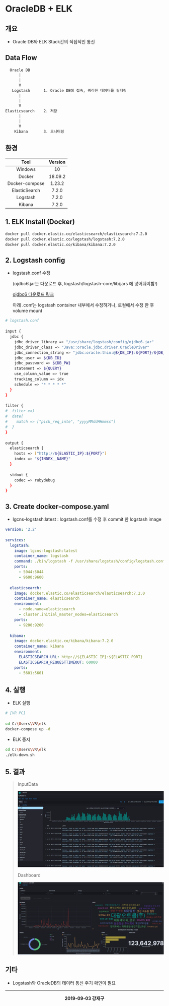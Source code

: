 
# **OracleDB + ELK**

## **개요**
 * Oracle DB와 ELK Stack간의 직접적인 통신

## **Data Flow**
```
  Oracle DB      
      |             
      |
      V
   Logstash      1. Oracle DB에 접속, 쿼리한 데이터를 필터링
      |
      |
      V
Elasticsearch    2. 저장
      |
      |
      V
    Kibana       3. 모니터링
```

## **환경**
|Tool|Version|
|:-:|:-:|
|Windows|10|
|Docker|18.09.2|
|Docker-compose|1.23.2|
|ElasticSearch|7.2.0|
|Logstash|7.2.0|
|Kibana|7.2.0|

## **1. ELK Install (Docker)**
```bash
docker pull docker.elastic.co/elasticsearch/elasticsearch:7.2.0
docker pull docker.elastic.co/logstash/logstash:7.2.0
docker pull docker.elastic.co/kibana/kibana:7.2.0
```

## **2. Logstash config**
* logstash.conf 수정

  (ojdbc6.jar는 다운로드 후, logstash/logstash-core/lib/jars 에 넣어줘야함!)

  [ojdbc6 다운로드 링크](https://www.oracle.com/database/technologies/jdbcdriver-ucp-downloads.html)

  아래 .conf는 logstash container 내부에서 수정하거나, 로컬에서 수정 한 후 volume mount
```bash
# logstash.conf

input {
  jdbc {
    jdbc_driver_library => "/usr/share/logstash/config/ojdbc6.jar"
    jdbc_driver_class => "Java::oracle.jdbc.driver.OracleDriver"
    jdbc_connection_string => "jdbc:oracle:thin:@${DB_IP}:${PORT}/${DB_NAME}"
    jdbc_user => ${DB_ID}
    jdbc_password => ${DB_PW}
    statement => ${QUERY}
    use_column_value => true
    tracking_column => idx
    schedule => "* * * * *"
  }
}

filter {
#  filter ex)   
#  date{
#    match => ["pick_req_inte", "yyyyMMddHHmmss"]
#  }
}

output {
  elasticsearch {
    hosts => ["http://${ELASTIC_IP}:${PORT}"]
    index => "${INDEX__NAME}"
  }

  stdout {
    codec => rubydebug
  }
}
```

## **3. Create docker-compose.yaml**

  * lgcns-logstash:latest : logstash.conf를 수정 후 commit 한 logstash image

```yml
version: '2.2'

services:
  logstash:
    image: lgcns-logstash:latest
    container_name: logstash
    command: ./bin/logstash -f /usr/share/logstash/config/logstash.conf
    ports:
      - 5044:5044
      - 9600:9600

  elasticsearch:
    image: docker.elastic.co/elasticsearch/elasticsearch:7.2.0
    container_name: elasticsearch
    environment:
      - node.name=elasticsearch
      - cluster.initial_master_nodes=elasticsearch
    ports:
      - 9200:9200

  kibana:
    image: docker.elastic.co/kibana/kibana:7.2.0
    container_name: kibana
    environment:
      ELASTICSEARCH_URL: http://${ELASTIC_IP}:${ELASTIC_PORT}
      ELASTICSEARCH_REQUESTTIMEOUT: 60000
    ports:
      - 5601:5601

```

## **4. 실행**

  * ELK 실행
```bash
# [VR PC] 

cd C:\Users\VR\elk
docker-compose up -d
```

  * ELK 중지
```bash
cd C:\Users\VR\elk
./elk-down.sh
```

## **5. 결과**
> InputData
>
> ![캡쳐1](./image1.jpg)
>
> Dashboard
>
> ![캡쳐2](./image2.jpg)

## **기타**

* Logstash와 OracleDB의 데이터 통신 주기 확인이 필요

---

**<center>2019-09-03 강재구</center>**